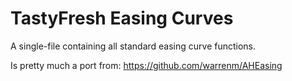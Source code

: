 # TastyFresh Easing Curves
A single-file containing all standard easing curve functions.

Is pretty much a port from:
https://github.com/warrenm/AHEasing
